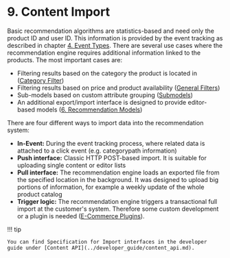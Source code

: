 # 9. Content Import

Basic recommendation algorithms are statistics-based and need only the product ID and user ID. This information is provided by the event tracking as described in chapter [4. Event Types](event_types.md). There are several use cases where the recommendation engine requires additional information linked to the products. The most important cases are:

- Filtering results based on the category the product is located in ([Category Filter](filters.md#category-filter))
- Filtering results based on price and product availability ([General Filters](filters.md#general-filters))
- Sub-models based on custom attribute grouping ([Submodels](recommendation_models.md#submodels))
- An additional export/import interface is designed to provide editor-based models ([6. Recommendation Models](recommendation_models.md))

There are four different ways to import data into the recommendation system:

- **In-Event:** During the event tracking process, where related data is attached to a click event (e.g. categorypath information)
- **Push interface:** Classic HTTP POST-based import. It is suitable for uploading single content or editor lists
- **Pull interface:** The recommendation engine loads an exported file from the specified location in the background. It was designed to upload big portions of information, for example a weekly update of the whole product catalog
- **Trigger logic:** The recommendation engine triggers a transactional full import at the customer's system. Therefore some custom development or a plugin is needed ([E-Commerce Plugins](../../ecommerce_plugins/magento2.md)). 

!!! tip

    You can find Specification for Import interfaces in the developer guide under [Content API](../developer_guide/content_api.md).
